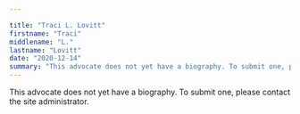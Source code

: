 ```yaml
---

title: "Traci L. Lovitt"
firstname: "Traci"
middlename: "L."
lastname: "Lovitt"
date: "2020-12-14"
summary: "This advocate does not yet have a biography. To submit one, please contact the site administrator."
---
```

This advocate does not yet have a biography. To submit one, please contact the site administrator.

